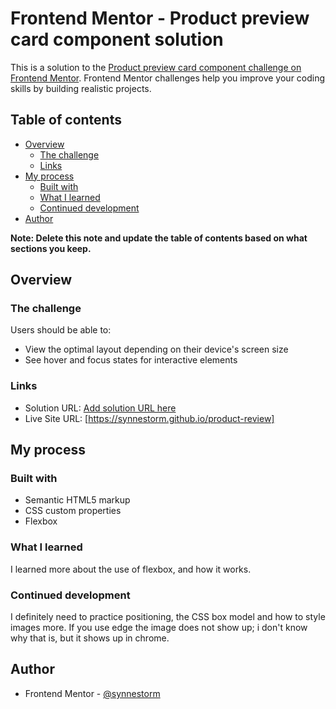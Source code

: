 # Frontend Mentor - Product preview card component solution

This is a solution to the [Product preview card component challenge on Frontend Mentor](https://www.frontendmentor.io/challenges/product-preview-card-component-GO7UmttRfa). Frontend Mentor challenges help you improve your coding skills by building realistic projects. 

## Table of contents

- [Overview](#overview)
  - [The challenge](#the-challenge)
  - [Links](#links)
- [My process](#my-process)
  - [Built with](#built-with)
  - [What I learned](#what-i-learned)
  - [Continued development](#continued-development)
- [Author](#author)

**Note: Delete this note and update the table of contents based on what sections you keep.**

## Overview

### The challenge

Users should be able to:

- View the optimal layout depending on their device's screen size
- See hover and focus states for interactive elements

### Links

- Solution URL: [Add solution URL here](https://your-solution-url.com)
- Live Site URL: [https://synnestorm.github.io/product-review]

## My process

### Built with

- Semantic HTML5 markup
- CSS custom properties
- Flexbox

### What I learned

I learned more about the use of flexbox, and how it works. 

### Continued development

I definitely need to practice positioning, the CSS box model and how to style images more. If you use edge the image does not show up; i don't know why that is, but it shows up in chrome.

## Author

- Frontend Mentor - [@synnestorm](https://www.frontendmentor.io/profile/synnestorm)
